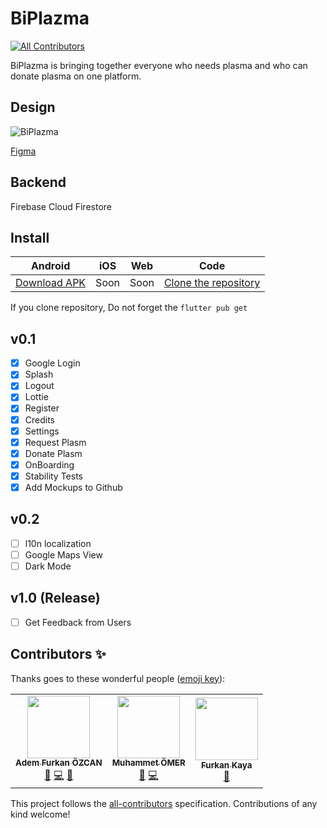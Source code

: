 # BiPlazma
<!-- ALL-CONTRIBUTORS-BADGE:START - Do not remove or modify this section -->
[![All Contributors](https://img.shields.io/badge/all_contributors-3-orange.svg?style=flat-square)](#contributors-)
<!-- ALL-CONTRIBUTORS-BADGE:END -->

BiPlazma is bringing together everyone who needs plasma and who can donate plasma on one platform.

## Design

![BiPlazma](https://user-images.githubusercontent.com/21019611/80645730-364bd400-8a74-11ea-9400-f1201dd2e629.png)

[Figma](https://www.figma.com/file/BhroaCYjHfoBwfl0aKSlZD/PlazmaBul?node-id=2%3A4)

## Backend

Firebase Cloud Firestore

## Install

|Android|iOS|Web|Code|
|--|--|--|--|
|[Download APK](https://github.com/biplazma/mobile/releases)|Soon|Soon|[Clone the repository](https://github.com/biplazma/mobile.git)|

 If you clone repository, Do not forget the  `flutter pub get` 
## v0.1
- [x] Google Login
- [x] Splash
- [x] Logout
- [x] Lottie
- [x] Register
- [x] Credits
- [x] Settings
- [x] Request Plasm
- [x] Donate Plasm
- [x] OnBoarding
- [x] Stability Tests
- [x] Add Mockups to Github

## v0.2
- [ ] l10n localization
- [ ] Google Maps View
- [ ] Dark Mode

## v1.0 (Release)
- [ ] Get Feedback from Users

## Contributors ✨

Thanks goes to these wonderful people ([emoji key](https://allcontributors.org/docs/en/emoji-key)):

<!-- ALL-CONTRIBUTORS-LIST:START - Do not remove or modify this section -->
<!-- prettier-ignore-start -->
<!-- markdownlint-disable -->
<table>
  <tr>
    <td align="center"><a href="https://adem68.github.io/"><img src="https://avatars0.githubusercontent.com/u/21019611?v=4" width="100px;" alt=""/><br /><sub><b>Adem Furkan ÖZCAN</b></sub></a><br /><a href="#maintenance-Adem68" title="Maintenance">🚧</a> <a href="https://github.com/biplazma/mobile/commits?author=Adem68" title="Code">💻</a> <a href="#design-Adem68" title="Design">🎨</a></td>
    <td align="center"><a href="https://www.linkedin.com/in/muhammetomer/"><img src="https://avatars1.githubusercontent.com/u/33984759?v=4" width="100px;" alt=""/><br /><sub><b>Muhammet ÖMER</b></sub></a><br /><a href="#design-mukireus" title="Design">🎨</a> <a href="https://github.com/biplazma/mobile/commits?author=mukireus" title="Code">💻</a></td>
    <td align="center"><a href="https://iamfurkan.com"><img src="https://avatars3.githubusercontent.com/u/23127261?v=4" width="100px;" alt=""/><br /><sub><b>Furkan Kaya</b></sub></a><br /><a href="#maintenance-Wijt" title="Maintenance">🚧</a></td>
  </tr>
</table>

<!-- markdownlint-enable -->
<!-- prettier-ignore-end -->
<!-- ALL-CONTRIBUTORS-LIST:END -->

This project follows the [all-contributors](https://github.com/all-contributors/all-contributors) specification. Contributions of any kind welcome!
